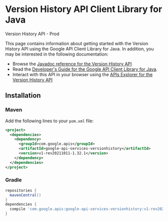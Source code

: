 # Version History API Client Library for Java

Version History API - Prod

This page contains information about getting started with the Version History API
using the Google API Client Library for Java. In addition, you may be interested
in the following documentation:

* Browse the [Javadoc reference for the Version History API][javadoc]
* Read the [Developer's Guide for the Google API Client Library for Java][google-api-client].
* Interact with this API in your browser using the [APIs Explorer for the Version History API][api-explorer]

## Installation

### Maven

Add the following lines to your `pom.xml` file:

```xml
<project>
  <dependencies>
    <dependency>
      <groupId>com.google.apis</groupId>
      <artifactId>google-api-services-versionhistory</artifactId>
      <version>v1-rev20211011-1.32.1</version>
    </dependency>
  </dependencies>
</project>
```

### Gradle

```gradle
repositories {
  mavenCentral()
}
dependencies {
  compile 'com.google.apis:google-api-services-versionhistory:v1-rev20211011-1.32.1'
}
```

[javadoc]: https://googleapis.dev/java/google-api-services-versionhistory/latest/index.html
[google-api-client]: https://github.com/googleapis/google-api-java-client/
[api-explorer]: https://developers.google.com/apis-explorer/#p/versionhistory/v1/
